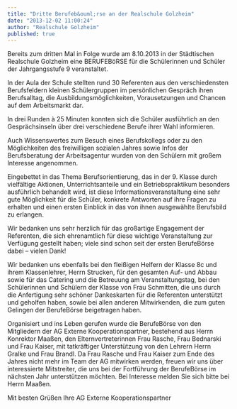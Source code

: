```yaml
---
title: "Dritte Berufeb&ouml;rse an der Realschule Golzheim"
date: "2013-12-02 11:00:24"
author: "Realschule Golzheim"
published: true
---
```


Bereits zum dritten Mal in Folge wurde am 8.10.2013 in der St&auml;dtischen Realschule Golzheim eine BERUFEB&ouml;RSE f&uuml;r die Sch&uuml;lerinnen und Sch&uuml;ler der Jahrgangsstufe 9 veranstaltet. 

In der Aula der Schule stellten rund 30 Referenten aus den verschiedensten Berufsfeldern kleinen Sch&uuml;lergruppen im pers&ouml;nlichen Gespr&auml;ch ihren Berufsalltag, die Ausbildungsm&ouml;glichkeiten, Vorausetzungen und Chancen auf dem Arbeitsmarkt dar. 

In drei Runden à 25 Minuten konnten sich die Sch&uuml;ler ausf&uuml;hrlich an den Gespr&auml;chsinseln &uuml;ber drei verschiedene Berufe ihrer Wahl informieren. 

Auch Wissenswertes zum Besuch eines Berufskollegs oder zu den M&ouml;glichkeiten des freiwilligen sozialen Jahres sowie Infos der Berufsberatung der Arbeitsagentur wurden von den Sch&uuml;lern mit gro&szlig;em Interesse angenommen. 

Eingebettet in das Thema Berufsorientierung, das in der 9. Klasse durch vielf&auml;ltige Aktionen, Unterrichtsanteile und ein Betriebspraktikum besonders ausf&uuml;hrlich behandelt wird, ist diese Informationsveranstaltung eine sehr gute M&ouml;glichkeit f&uuml;r die Sch&uuml;ler, konkrete Antworten auf ihre Fragen zu erhalten und einen ersten Einblick in das von ihnen ausgew&auml;hlte Berufsbild zu erlangen. 

Wir bedanken uns sehr herzlich f&uuml;r das gro&szlig;artige Engagement der Referenten, die sich ehrenamtlich f&uuml;r diese wichtige Veranstaltung zur Verf&uuml;gung gestellt haben; viele sind schon seit der ersten BerufeB&ouml;rse dabei – vielen Dank!

Wir bedanken uns ebenfalls bei den flei&szlig;igen Helfern der Klasse 8c und ihrem Klassenlehrer, Herrn Strucken, f&uuml;r den gesamten Auf- und Abbau sowie f&uuml;r das Catering und die Betreuung am Veranstaltungstag, bei den Sch&uuml;lerinnen und Sch&uuml;lern der Klasse von Frau Schmitten, die uns durch die Anfertigung sehr sch&ouml;ner Dankeskarten f&uuml;r die Referenten unterst&uuml;tzt und geholfen haben, sowie bei allen anderen Mitwirkenden, die zum guten Gelingen der BerufeB&ouml;rse beigetragen haben.

Organisiert und ins Leben gerufen wurde die BerufeB&ouml;rse von den Mitgliedern der AG Externe Kooperationspartner, bestehend aus Herrn Konrektor Maa&szlig;en, den Elternvertreterinnen Frau Rasche, Frau Bednarski und Frau Kaiser, mit tatkr&auml;ftiger Unterst&uuml;tzung von den Lehrern Herrn Gralke und Frau Brandl.
Da Frau Rasche und Frau Kaiser zum Ende des Jahres nicht mehr im Team der AG mitwirken werden, freuen wir uns &uuml;ber interessierte Mitstreiter, die uns bei der Fortf&uuml;hrung der BerufeB&ouml;rse im n&auml;chsten Jahr unterst&uuml;tzen m&ouml;chten. Bei Interesse melden Sie sich bitte bei Herrn Maa&szlig;en.

Mit besten Gr&uuml;&szlig;en
Ihre AG Externe Kooperationspartner 

<!--
<div class="container">
	<div class="row">
	  <div class="col-md-8"></div>
	  <div class="col-md-4"><img src="/pics/24015.jpg"></img></div>
	</div>
</div>
-->